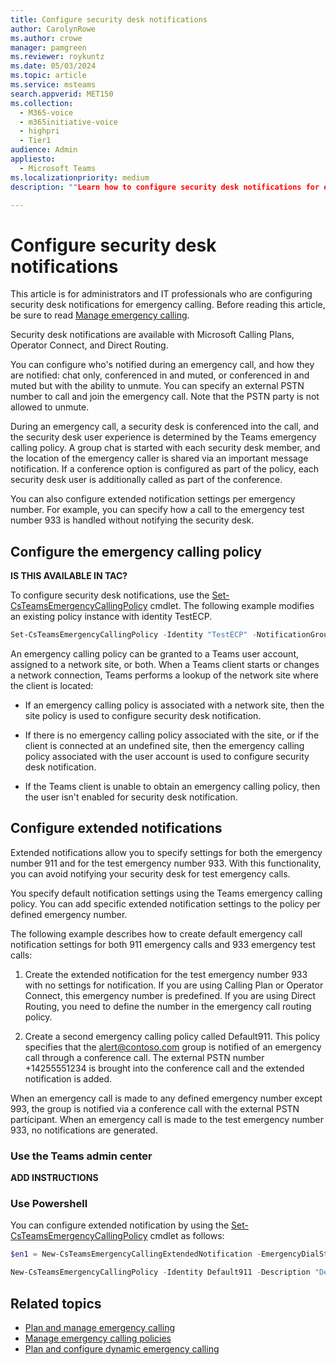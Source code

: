 ```yaml
---
title: Configure security desk notifications
author: CarolynRowe
ms.author: crowe
manager: pamgreen
ms.reviewer: roykuntz
ms.date: 05/03/2024
ms.topic: article
ms.service: msteams
search.appverid: MET150
ms.collection:
  - M365-voice
  - m365initiative-voice
  - highpri
  - Tier1
audience: Admin
appliesto:
  - Microsoft Teams
ms.localizationpriority: medium
description: ""Learn how to configure security desk notifications for emergency calling.

---
```


# Configure security desk notifications

This article is for administrators and IT professionals who are configuring security desk notifications for emergency calling. Before reading this article, be sure to read [Manage emergency calling](what-are-emergency-locations-addresses-and-call-routing.md).

Security desk notifications are available with Microsoft Calling Plans, Operator Connect, and Direct Routing.

You can configure who's notified during an emergency call, and how they are notified: chat only, conferenced in and muted, or conferenced in and muted but with the ability to unmute. You can specify an external PSTN number to call and join the emergency call. Note that the PSTN party is not allowed to unmute.

During an emergency call, a security desk is conferenced into the call, and the security desk user experience is determined by the Teams emergency calling policy. A group chat is started with each security desk member, and the location of the emergency caller is shared via an important message notification. If a conference option is configured as part of the policy, each security desk user is additionally called as part of the conference.

You can also configure extended notification settings per emergency number. For example, you can specify how a call to the emergency test number 933 is handled without notifying the security desk.

## Configure the emergency calling policy

**IS THIS AVAILABLE IN TAC?**

To configure security desk notifications, use the  [Set-CsTeamsEmergencyCallingPolicy](/powershell/module/teams/set-csteamsemergencycallingpolicy) cmdlet. The following example modifies an existing policy instance with identity TestECP.

``` PowerShell
Set-CsTeamsEmergencyCallingPolicy -Identity "TestECP" -NotificationGroup "123@contoso.com;567@contoso.com"
```

An emergency calling policy can be granted to a Teams user account, assigned to a network site, or both. When a Teams client starts or changes a network connection, Teams performs a lookup of the network site where the client is located:

- If an emergency calling policy is associated with a network site, then the site policy is used to configure security desk notification.

- If there is no emergency calling policy associated with the site, or if the client is connected at an undefined site, then the emergency calling policy associated with the user account is used to configure security desk notification.

- If the Teams client is unable to obtain an emergency calling policy, then the user isn't enabled for security desk notification.


## Configure extended notifications

Extended notifications allow you to specify settings for both the emergency number 911 and for the test emergency number 933. With this functionality, you can avoid notifying your security desk for test emergency calls. 

You specify default notification settings using the Teams emergency calling policy. You can add specific extended notification settings to the policy per defined emergency number.  

The following example describes how to create default emergency call notification settings for both 911 emergency calls and 933 emergency test calls:

1. Create the extended notification for the test emergency number 933 with no settings for notification. If you are using Calling Plan or Operator Connect, this emergency number is predefined. If you are using Direct Routing, you need to define the number in the emergency call routing policy. 

2. Create a second emergency calling policy called Default911. This policy specifies that the alert@contoso.com group is notified of an emergency call through a conference call.  The external PSTN number +14255551234 is brought into the conference call and the extended notification is added.  

When an emergency call is made to any defined emergency number except 993, the group is notified via a conference call with the external PSTN participant. When an emergency call is made to the test emergency number 933, no notifications are generated. 

### Use the Teams admin center

**ADD INSTRUCTIONS**

### Use Powershell

You can configure extended notification by using the  [Set-CsTeamsEmergencyCallingPolicy](/powershell/module/teams/set-csteamsemergencycallingpolicy) cmdlet as follows:

```powershell
$en1 = New-CsTeamsEmergencyCallingExtendedNotification -EmergencyDialString "933"  

New-CsTeamsEmergencyCallingPolicy -Identity Default911 -Description "Default Emergency notification" -NotificationGroup "alert@contoso.com" -NotificationDialOutNumber "+14255551234" -NotificationMode ConferenceMuted -ExtendedNotifications @{add=$en1} 
```

## Related topics

- [Plan and manage emergency calling](what-are-emergency-locations-addresses-and-call-routing.md)
- [Manage emergency calling policies](manage-emergency-calling-policies.md)
- [Plan and configure dynamic emergency calling](configure-dynamic-emergency-calling.md)

